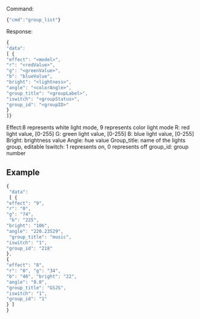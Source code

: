 Command: 
```js
{"cmd":"group_list"}
```

Response: 
```js
{ 
"data": 
[ { 
"effect": "<model>", 
"r": "<redValue>", 
"g": "<greenValue>", 
"b": "blueValue", 
"bright": "<lightness>",
"angle": "<colorAngle>",
"group_title": "<groupLabel>",
"iswitch": "<groupStatus>", 
"group_id": "<groupID>"
}
]}
```

Effect:8 represents white light mode, 9 represents color light mode
R: red light value, [0-255]
G: green light value, [0-255]
B: blue light value, [0-255]
Bright: brightness value
Angle: hue value
Group_title: name of the lights group, editable
lswitch: 1 represents on, 0 represents off
group_id: group number

## Example
```js
{
 "data":
 [ { 
"effect": "9", 
"r": "0", 
"g": "74",
 "b": "225", 
"bright": "106", 
"angle": "220.23529",
 "group_title": "music", 
"iswitch": "1", 
"group_id": "218" 
}, 
{ 
"effect": "8", 
"r": "0", "g": "34", 
"b": "46", "bright": "22", 
"angle": "0.0", 
"group_title": "GSJS", 
"iswitch": "1", 
"group_id": "1" 
} ] 
}
```
